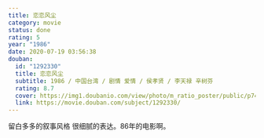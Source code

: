```yaml
---
title: 恋恋风尘
category: movie
status: done
rating: 5
year: "1986"
date: 2020-07-19 03:56:38
douban:
  id: "1292330"
  title: 恋恋风尘
  subtitle: 1986 / 中国台湾 / 剧情 爱情 / 侯孝贤 / 李天禄 辛树芬
  rating: 8.7
  cover: https://img1.doubanio.com/view/photo/m_ratio_poster/public/p743473590.jpg
  link: https://movie.douban.com/subject/1292330/
---
```


留白多多的叙事风格 很细腻的表达。86年的电影啊。
